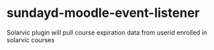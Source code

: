 # sundayd-moodle-event-listener
Solarvic plugin will pull course expiration data from userid enrolled in solarvic courses